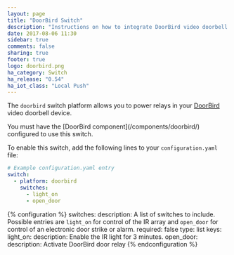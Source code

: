 ```yaml
---
layout: page
title: "DoorBird Switch"
description: "Instructions on how to integrate DoorBird video doorbell relays into Home Assistant."
date: 2017-08-06 11:30
sidebar: true
comments: false
sharing: true
footer: true
logo: doorbird.png
ha_category: Switch
ha_release: "0.54"
ha_iot_class: "Local Push"
---
```


The `doorbird` switch platform allows you to power relays in your [DoorBird](http://www.doorbird.com/) video doorbell device.

<p class='note'>
	You must have the [DoorBird component](/components/doorbird/) configured to use this switch.
</p>

To enable this switch, add the following lines to your `configuration.yaml` file:

```yaml
# Example configuration.yaml entry
switch:
  - platform: doorbird
    switches:
      - light_on
      - open_door
```

{% configuration %}
switches:
  description: A list of switches to include. Possible entries are `light_on` for control of the IR array and `open_door` for control of an electronic door strike or alarm.
  required: false
  type: list
  keys:
    light_on:
      description: Enable the IR light for 3 minutes.
    open_door:
      description: Activate DoorBird door relay
{% endconfiguration %}
